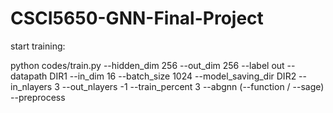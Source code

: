 # CSCI5650-GNN-Final-Project

start training:

  python codes/train.py  --hidden_dim 256 --out_dim 256 --label out  --datapath DIR1 --in_dim 16 --batch_size 1024 --model_saving_dir DIR2  --in_nlayers 3 --out_nlayers -1 --train_percent 3  --abgnn (--function / --sage) --preprocess
  
 
